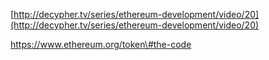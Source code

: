 [http://decypher.tv/series/ethereum-development/video/20](http://decypher.tv/series/ethereum-development/video/20)

https://www.ethereum.org/token\#the-code



